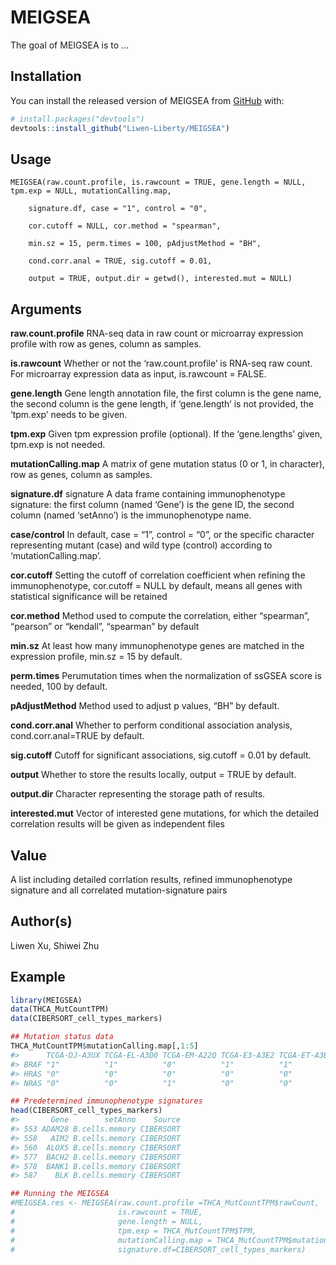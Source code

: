 
<!-- README.md is generated from README.Rmd. Please edit that file -->

# MEIGSEA

<!-- badges: start -->
<!-- badges: end -->

The goal of MEIGSEA is to …

## Installation

You can install the released version of MEIGSEA from
[GitHub](https://github.com/) with:

``` r
# install.packages("devtools")
devtools::install_github("Liwen-Liberty/MEIGSEA")
```

## Usage

    MEIGSEA(raw.count.profile, is.rawcount = TRUE, gene.length = NULL, tpm.exp = NULL, mutationCalling.map, 

        signature.df, case = "1", control = "0", 
        
        cor.cutoff = NULL, cor.method = "spearman",
        
        min.sz = 15, perm.times = 100, pAdjustMethod = "BH", 
        
        cond.corr.anal = TRUE, sig.cutoff = 0.01, 
        
        output = TRUE, output.dir = getwd(), interested.mut = NULL)

## Arguments

**raw.count.profile** RNA-seq data in raw count or microarray expression
profile with row as genes, column as samples.

**is.rawcount** Whether or not the ‘raw.count.profile’ is RNA-seq raw
count. For microarray expression data as input, is.rawcount = FALSE.

**gene.length** Gene length annotation file, the first column is the
gene name, the second column is the gene length, if ‘gene.length’ is not
provided, the ‘tpm.exp’ needs to be given.

**tpm.exp** Given tpm expression profile (optional). If the
‘gene.lengths’ given, tpm.exp is not needed.

**mutationCalling.map** A matrix of gene mutation status (0 or 1, in
character), row as genes, column as samples.

**signature.df** signature A data frame containing immunophenotype
signature: the first column (named ‘Gene’) is the gene ID, the second
column (named ‘setAnno’) is the immunophenotype name.

**case/control** In default, case = “1”, control = “0”, or the specific
character representing mutant (case) and wild type (control) according
to ‘mutationCalling.map’.

**cor.cutoff** Setting the cutoff of correlation coefficient when
refining the immunophenotype, cor.cutoff = NULL by default, means all
genes with statistical significance will be retained

**cor.method** Method used to compute the correlation, either
“spearman”, “pearson” or “kendall”, “spearman” by default

**min.sz** At least how many immunophenotype genes are matched in the
expression profile, min.sz = 15 by default.

**perm.times** Perumutation times when the normalization of ssGSEA score
is needed, 100 by default.

**pAdjustMethod** Method used to adjust p values, “BH” by default.

**cond.corr.anal** Whether to perform conditional association analysis,
cond.corr.anal=TRUE by default.

**sig.cutoff** Cutoff for significant associations, sig.cutoff = 0.01 by
default.

**output** Whether to store the results locally, output = TRUE by
default.

**output.dir** Character representing the storage path of results.

**interested.mut** Vector of interested gene mutations, for which the
detailed correlation results will be given as independent files

## Value

A list including detailed corrlation results, refined immunophenotype
signature and all correlated mutation-signature pairs

## Author(s)

Liwen Xu, Shiwei Zhu

## Example

``` r
library(MEIGSEA)
data(THCA_MutCountTPM)
data(CIBERSORT_cell_types_markers)

## Mutation status data
THCA_MutCountTPM$mutationCalling.map[,1:5]
#>      TCGA-DJ-A3UX TCGA-EL-A3D0 TCGA-EM-A22Q TCGA-E3-A3E2 TCGA-ET-A3BW
#> BRAF "1"          "1"          "0"          "1"          "1"         
#> HRAS "0"          "0"          "0"          "0"          "0"         
#> NRAS "0"          "0"          "1"          "0"          "0"

## Predetermined immunophenotype signatures
head(CIBERSORT_cell_types_markers)
#>       Gene        setAnno    Source
#> 553 ADAM28 B.cells.memory CIBERSORT
#> 558   AIM2 B.cells.memory CIBERSORT
#> 560  ALOX5 B.cells.memory CIBERSORT
#> 577  BACH2 B.cells.memory CIBERSORT
#> 578  BANK1 B.cells.memory CIBERSORT
#> 587    BLK B.cells.memory CIBERSORT

## Running the MEIGSEA 
#MEIGSEA.res <- MEIGSEA(raw.count.profile =THCA_MutCountTPM$rawCount, 
#                       is.rawcount = TRUE, 
#                       gene.length = NULL, 
#                       tpm.exp = THCA_MutCountTPM$TPM, 
#                       mutationCalling.map = THCA_MutCountTPM$mutationCalling.map,
#                       signature.df=CIBERSORT_cell_types_markers)
```
